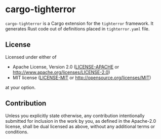 # cargo-tighterror

`cargo-tighterror` is a Cargo extension for the `tighterror` framework.
It generates Rust code out of definitions placed in `tighterror.yaml` file.

## License

Licensed under either of

* Apache License, Version 2.0
  ([LICENSE-APACHE](../../LICENSE-APACHE) or <http://www.apache.org/licenses/LICENSE-2.0>)
* MIT license
  ([LICENSE-MIT](../../LICENSE-MIT) or <http://opensource.org/licenses/MIT>)

at your option.

## Contribution

Unless you explicitly state otherwise, any contribution intentionally submitted
for inclusion in the work by you, as defined in the Apache-2.0 license, shall be
dual licensed as above, without any additional terms or conditions.
